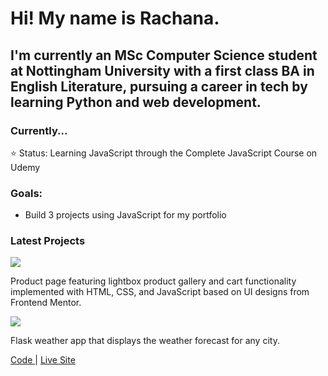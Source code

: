 # Hi! My name is Rachana. 

## I'm currently an MSc Computer Science student at Nottingham University with a first class BA in English Literature, pursuing a career in tech by learning Python and web development.

### Currently... 
⭐️ Status: Learning JavaScript through the Complete JavaScript Course on Udemy <br />

### Goals:  
- Build 3 projects using JavaScript for my portfolio

### Latest Projects
<img src = "https://github.com/rachanahegde/ecommerce-product-page/blob/master/screenshots/Ecommerce-Page-Laptop.jpg">

Product page featuring lightbox product gallery and cart functionality implemented with HTML, CSS, and JavaScript based on UI designs from Frontend Mentor.

<img src ="https://github.com/rachanahegde/python-weather-app/blob/master/screenshots/weather_app_desktop_forecast_page_screenshot.png">

Flask weather app that displays the weather forecast for any city. 

<a href="https://github.com/rachanahegde/python-weather-app"> Code </a> | <a href="https://weatherly-forecast-app.herokuapp.com/"> Live Site </a> 

<!--  
#### Contact Info
📫 Email me at hegde.rachana99@gmail.com
-->
